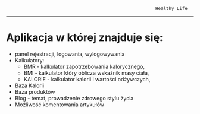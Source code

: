                                                            Healthy Life
-------------------------------------------------------------------------------------------------------------------------------------------

# Aplikacja w której znajduje się:
* panel rejestracji, logowania, wylogowywania
* Kalkulatory: 
  * BMR - kalkulator zapotrzebowania kalorycznego,
  * BMI - kalkulator który oblicza wskaźnik masy ciała,
  * KALORIE - kalkulator kalorii i wartości odżywczych,
* Baza Kalorii
* Baza produktów
* Blog - temat, prowadzenie zdrowego stylu życia
* Możliwość komentowania artykułów
  
